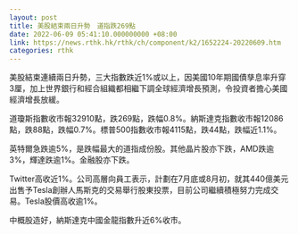 ```yaml
---
layout: post
title: 美股結束兩日升勢　道指跌269點
date: 2022-06-09 05:41:10.000000000 +08:00
link: https://news.rthk.hk/rthk/ch/component/k2/1652224-20220609.htm
categories: rthk
---
```


美股結束連續兩日升勢，三大指數跌近1%或以上，因美國10年期國債孳息率升穿3厘，加上世界銀行和經合組織都相繼下調全球經濟增長預測，令投資者擔心美國經濟增長放緩。

道瓊斯指數收市報32910點，跌269點，跌幅0.8%。納斯達克指數收市報12086點，跌88點，跌幅0.7%。標普500指數收市報4115點，跌44點，跌幅近1.1%。

英特爾急跌逾5%，是跌幅最大的道指成份股。其他晶片股亦下跌，AMD跌逾3%，輝達跌逾1%。金融股亦下跌。

Twitter高收近1%。公司高層向員工表示，計劃在7月底或8月初，就其440億美元出售予Tesla創辦人馬斯克的交易舉行股東投票，目前公司繼續積極努力完成交易。Tesla股價高收逾1%。

中概股造好，納斯達克中國金龍指數升近6%收市。
